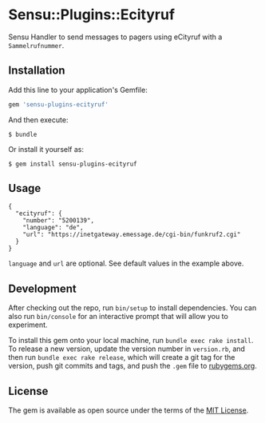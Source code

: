 # Sensu::Plugins::Ecityruf

Sensu Handler to send messages to pagers using eCityruf with a `Sammelrufnummer`.

## Installation

Add this line to your application's Gemfile:

```ruby
gem 'sensu-plugins-ecityruf'
```

And then execute:

    $ bundle

Or install it yourself as:

    $ gem install sensu-plugins-ecityruf

## Usage

```
{
  "ecityruf": {
    "number": "5200139",
    "language": "de",
    "url": "https://inetgateway.emessage.de/cgi-bin/funkruf2.cgi"
  }
}
```
`language` and `url`  are optional. See default values in the example above.

## Development

After checking out the repo, run `bin/setup` to install dependencies. You can also run `bin/console` for an interactive prompt that will allow you to experiment.

To install this gem onto your local machine, run `bundle exec rake install`. To release a new version, update the version number in `version.rb`, and then run `bundle exec rake release`, which will create a git tag for the version, push git commits and tags, and push the `.gem` file to [rubygems.org](https://rubygems.org).

## License

The gem is available as open source under the terms of the [MIT License](https://opensource.org/licenses/MIT).
